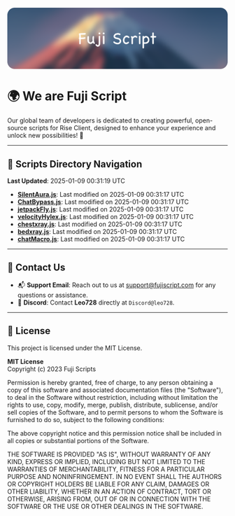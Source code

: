 ![Banner](.github/b.webp)

# 🌍 **We are Fuji Script**

Our global team of developers is dedicated to creating powerful, open-source scripts for Rise Client, designed to enhance your experience and unlock new possibilities! 🌟

---
<!-- SCRIPTS_NAVIGATION_START -->
## 📂 **Scripts Directory Navigation**

**Last Updated**: 2025-01-09 00:31:19 UTC

- **[SilentAura.js](scripts/SilentAura.js)**: Last modified on 2025-01-09 00:31:17 UTC
- **[ChatBypass.js](scripts/ChatBypass.js)**: Last modified on 2025-01-09 00:31:17 UTC
- **[jetpackFly.js](scripts/jetpackFly.js)**: Last modified on 2025-01-09 00:31:17 UTC
- **[velocityHylex.js](scripts/velocityHylex.js)**: Last modified on 2025-01-09 00:31:17 UTC
- **[chestxray.js](scripts/chestxray.js)**: Last modified on 2025-01-09 00:31:17 UTC
- **[bedxray.js](scripts/bedxray.js)**: Last modified on 2025-01-09 00:31:17 UTC
- **[chatMacro.js](scripts/chatMacro.js)**: Last modified on 2025-01-09 00:31:17 UTC

<!-- SCRIPTS_NAVIGATION_END -->

---

## 💬 **Contact Us**  
- 📬 **Support Email**: Reach out to us at [support@fujiscript.com](mailto:support@fujiscript.com) for any questions or assistance.  
- 💬 **Discord**: Contact **Leo728** directly at `Discord@leo728`.

---

## 📜 **License**

This project is licensed under the MIT License.  

**MIT License**  
Copyright (c) 2023 Fuji Scripts  

Permission is hereby granted, free of charge, to any person obtaining a copy of this software and associated documentation files (the "Software"), to deal in the Software without restriction, including without limitation the rights to use, copy, modify, merge, publish, distribute, sublicense, and/or sell copies of the Software, and to permit persons to whom the Software is furnished to do so, subject to the following conditions:  

The above copyright notice and this permission notice shall be included in all copies or substantial portions of the Software.  

THE SOFTWARE IS PROVIDED "AS IS", WITHOUT WARRANTY OF ANY KIND, EXPRESS OR IMPLIED, INCLUDING BUT NOT LIMITED TO THE WARRANTIES OF MERCHANTABILITY, FITNESS FOR A PARTICULAR PURPOSE AND NONINFRINGEMENT. IN NO EVENT SHALL THE AUTHORS OR COPYRIGHT HOLDERS BE LIABLE FOR ANY CLAIM, DAMAGES OR OTHER LIABILITY, WHETHER IN AN ACTION OF CONTRACT, TORT OR OTHERWISE, ARISING FROM, OUT OF OR IN CONNECTION WITH THE SOFTWARE OR THE USE OR OTHER DEALINGS IN THE SOFTWARE.  
